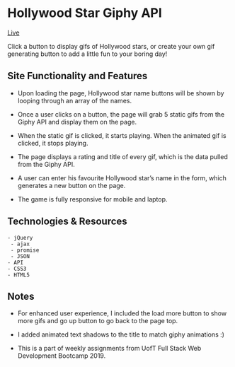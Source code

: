 # Hollywood Star Giphy API

[Live](https://yukanishijima.github.io/giphy-API/)

Click a button to display gifs of Hollywood stars, or create your own gif generating button to add a little fun to your boring day! 

## Site Functionality and Features

- Upon loading the page, Hollywood star name buttons will be shown by looping through an array of the names. 

- Once a user clicks on a button, the page will grab 5 static gifs from the Giphy API and display them on the page.

- When the static gif is clicked, it starts playing. When the animated gif is clicked, it stops playing. 

- The page displays a rating and title of every gif, which is the data pulled from the Giphy API. 

- A user can enter his favourite Hollywood star’s name in the form, which generates a new button on the page. 

- The game is fully responsive for mobile and laptop. 

## Technologies & Resources
```
- jQuery 
 - ajax 
 - promise
 - JSON
- API
- CSS3
- HTML5
```
## Notes

- For enhanced user experience, I included the load more button to show more gifs and go up button to go back to the page top. 

- I added animated text shadows to the title to match giphy animations :) 

- This is a part of weekly assignments from UofT Full Stack Web Development Bootcamp 2019.